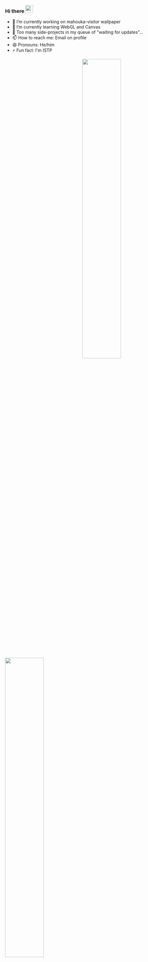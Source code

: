 <!-- ### Hi there 👋 -->
### Hi there <img src="https://media.giphy.com/media/hvRJCLFzcasrR4ia7z/giphy.gif" width="25px">

<!--
**cloudyyoung/cloudyyoung** is a ✨ _special_ ✨ repository because its `README.md` (this file) appears on your GitHub profile.

Here are some ideas to get you started:

- 🔭 I’m currently working on ...
- 🌱 I’m currently learning ...
- 👯 I’m looking to collaborate on ...
- 🤔 I’m looking for help with ...
- 💬 Ask me about ...
- 📫 How to reach me: ...
- 😄 Pronouns: ...
- ⚡ Fun fact: ...
-->

- 🔭 I’m currently working on mahouka-visitor wallpaper
- 🌱 I’m currently learning WebGL and Canvas
- 🤔 Too many side-projects in my queue of "waiting for updates"...
- 📫 How to reach me: Email on profile
- 😄 Pronouns: He/him
- ⚡ Fun fact: I'm ISTP

<img align="right" width="50%" src="https://github-readme-stats-taupe-two.vercel.app/api/wakatime?username=CloudyYoung&hide_title=true&hide_border=true&langs_count=5" />

<img width="50%" src="https://github-readme-stats.vercel.app/api?username=cloudyyoung&show_icons=true" />

